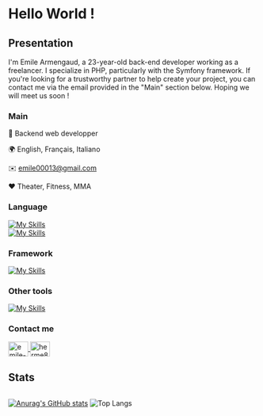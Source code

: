 # Hello World !

## Presentation

I'm Emile Armengaud, a 23-year-old back-end developer working as a freelancer. I specialize in PHP, particularly with the Symfony framework. If you're looking for a trustworthy partner to help create your project, you can contact me via the email provided in the "Main" section below.
Hoping we will meet us soon !

### Main

💼 Backend web developper
  
🌍 English, Français, Italiano

✉️ emile00013@gmail.com

❤️️ Theater, Fitness, MMA
  
### Language
[![My Skills](https://skillicons.dev/icons?i=js,php,mysql)](https://skillicons.dev)
<br>
[![My Skills](https://skillicons.dev/icons?i=html,css,scss,bootstrap)](https://skillicons.dev)

### Framework
[![My Skills](https://skillicons.dev/icons?i=symfony,laravel,nodejs,django)](https://skillicons.dev)

### Other tools
[![My Skills](https://skillicons.dev/icons?i=linux,docker)](https://skillicons.dev)

 ### Contact me
<p align="left">
  <a href="https://linkedin.com/in/emile-armengaud-9083b21a1" target="blank">
    <img align="center" src="https://raw.githubusercontent.com/rahuldkjain/github-profile-readme-generator/master/src/images/icons/Social/linked-in-alt.svg" alt="emile-armengaud-9083b21a1" height="30" width="40" />
  </a>
  <a href="https://discord.gg/herme83s" target="blank">
    <img align="center" src="https://raw.githubusercontent.com/rahuldkjain/github-profile-readme-generator/master/src/images/icons/Social/discord.svg" alt="herme83s" height="30" width="40" />
  </a>
</p>

## Stats
<div style="display: flex; flex-direction: column;">
  
  [![Anurag's GitHub stats](https://github-readme-stats.vercel.app/api?username=Emile31500)](https://github.com/anuraghazra/github-readme-stats)
  ![Top Langs](https://github-readme-stats.vercel.app/api/top-langs/?username=Emile31500&layout=compact)
  
</div>
